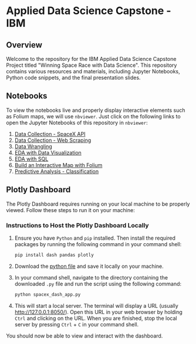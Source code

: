 # Applied Data Science Capstone - IBM

## Overview

Welcome to the repository for the IBM Applied Data Science Capstone Project titled "Winning Space Race with Data Science". This repository contains various resources and materials, including Jupyter Notebooks, Python code snippets, and the final presentation slides.

## Notebooks

To view the notebooks live and properly display interactive elements such as Folium maps, we will use `nbviewer`. Just click on the following links to open the Jupyter Notebooks of this repository in `nbviewer`:

1. [Data Collection - SpaceX API](https://nbviewer.org/github/markuslangus/Applied-Data-Science-Capstone/blob/main/jupyter-labs-spacex-data-collection-api.ipynb)
2. [Data Collection - Web Scraping](https://nbviewer.org/github/markuslangus/Applied-Data-Science-Capstone/blob/main/jupyter-labs-webscraping.ipynb)
3. [Data Wrangling](https://nbviewer.org/github/markuslangus/Applied-Data-Science-Capstone/blob/main/labs-jupyter-spacex-Data%20wrangling.ipynb)
4. [EDA with Data Visualization](https://nbviewer.org/github/markuslangus/Applied-Data-Science-Capstone/blob/main/jupyter-labs-eda-dataviz.ipynb)
5. [EDA with SQL](https://nbviewer.org/github/markuslangus/Applied-Data-Science-Capstone/blob/main/jupyter-labs-eda-sql-coursera_sqllite.ipynb)
6. [Build an Interactive Map with Folium](https://nbviewer.org/github/markuslangus/Applied-Data-Science-Capstone/blob/main/lab_jupyter_launch_site_location.ipynb)
7. [Predictive Analysis - Classification](https://nbviewer.org/github/markuslangus/Applied-Data-Science-Capstone/blob/main/SpaceX_Machine_Learning_Prediction_Part_5.jupyterlite.ipynb)

## Plotly Dashboard

The Plotly Dashboard requires running on your local machine to be properly viewed. Follow these steps to run it on your machine:

### Instructions to Host the Plotly Dashboard Locally

1. Ensure you have `Python` and `pip` installed. Then install the required packages by running the following command in your command shell:

    ```bash
    pip install dash pandas plotly
    ```

2. Download the [python file](https://github.com/markuslangus/Applied-Data-Science-Capstone/blob/main/spacex_dash_app.py) and save it locally on your machine.
3. In your command shell, navigate to the directory containing the downloaded `.py` file and run the script using the following command:

    ```bash
    python spacex_dash_app.py
    ```

4. This will start a local server. The terminal will display a URL (usually http://127.0.0.1:8050/). Open this URL in your web browser by holding `Ctrl` and clicking on the URL. When you are finished, stop the local server by pressing `Ctrl` + `C` in your command shell.

You should now be able to view and interact with the dashboard.
